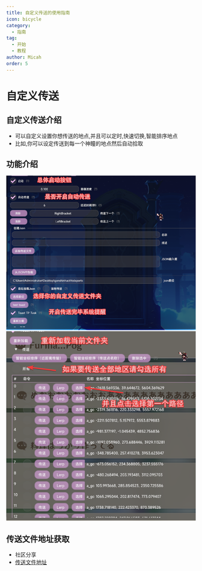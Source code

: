 ```yaml
---
title: 自定义传送的使用指南
icon: bicycle
category:
  - 指南
tag:
  - 开始
  - 教程
author: Micah
order: 5
---
```

# 自定义传送
## 自定义传送介绍
- 可以自定义设置你想传送的地点,并且可以定时,快速切换,智能排序地点
- 比如,你可以设定传送到每一个神瞳的地点然后自动拾取


## 功能介绍
![1](images/custom-tp-1.png)
![2](images/custom-tp-2.png)


## 传送文件地址获取
- 社区分享
- [传送文件地址](https://discord.com/channels/1069057220802781265/1129339670447263755)

